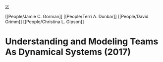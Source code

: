 [🇿](zotero://select/library/items/7AE7UM93)

[[People/Jamie C. Gorman]] [[People/Terri A. Dunbar]] [[People/David Grimm]] [[People/Christina L. Gipson]] 
# Understanding and Modeling Teams As Dynamical Systems (2017)

